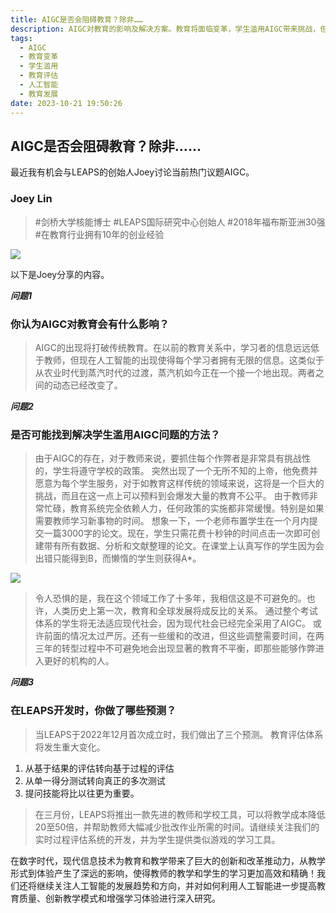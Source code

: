 ```yaml
---
title: AIGC是否会阻碍教育？除非……
description: AIGC对教育的影响及解决方案。教育将面临变革，学生滥用AIGC带来挑战，但也有教育评估改革的预测。了解教育与人工智能的关系及未来发展方向。
tags: 
  - AIGC
  - 教育变革
  - 学生滥用
  - 教育评估
  - 人工智能
  - 教育发展
date: 2023-10-21 19:50:26
---
```


## AIGC是否会阻碍教育？除非……

最近我有机会与LEAPS的创始人Joey讨论当前热门议题AIGC。

### **Joey Lin**
> #剑桥大学核能博士
> #LEAPS国际研究中心创始人
> #2018年福布斯亚洲30强
> #在教育行业拥有10年的创业经验

![](https://cdn-images-1.medium.com/max/2000/1*x0nK1cj64MVAmnDaDYtfUg.png)

以下是Joey分享的内容。

***问题1***

### 你认为AIGC对教育会有什么影响？
> AIGC的出现将打破传统教育。在以前的教育关系中，学习者的信息远远低于教师，但现在人工智能的出现使得每个学习者拥有无限的信息。这类似于从农业时代到蒸汽时代的过渡，蒸汽机如今正在一个接一个地出现。两者之间的动态已经改变了。

***问题2***

### 是否可能找到解决学生滥用AIGC问题的方法？
> 由于AIGC的存在，对于教师来说，要抓住每个作弊者是非常具有挑战性的，学生将遵守学校的政策。
突然出现了一个无所不知的上帝，他免费并愿意为每个学生服务，对于如教育这样传统的领域来说，这将是一个巨大的挑战，而且在这一点上可以预料到会爆发大量的教育不公平。
由于教师非常忙碌，教育系统完全依赖人力，任何政策的实施都非常缓慢。特别是如果需要教师学习新事物的时间。
想象一下，一个老师布置学生在一个月内提交一篇3000字的论文。现在，学生只需花费十秒钟的时间点击一次即可创建带有所有数据、分析和文献整理的论文。在课堂上认真写作的学生因为会出错只能得到B，而懒惰的学生则获得A*。

![](https://cdn-images-1.medium.com/max/2000/1*VDSYJNn8de1vYBjsSfJgCQ.png)
> 令人恐惧的是，我在这个领域工作了十多年，我相信这是不可避免的。也许，人类历史上第一次，教育和全球发展将成反比的关系。
通过整个考试体系的学生将无法适应现代社会，因为现代社会已经完全采用了AIGC。
或许前面的情况太过严厉。还有一些缓和的改进，但这些调整需要时间，在两三年的转型过程中不可避免地会出现显著的教育不平衡，即那些能够作弊进入更好的机构的人。

***问题3***

### 在LEAPS开发时，你做了哪些预测？
> 当LEAPS于2022年12月首次成立时，我们做出了三个预测。
教育评估体系将发生重大变化。
1. 从基于结果的评估转向基于过程的评估
2. 从单一得分测试转向真正的多次测试
3. 提问技能将比以往更为重要。
> 在三月份，LEAPS将推出一款先进的教师和学校工具，可以将教学成本降低20至50倍，并帮助教师大幅减少批改作业所需的时间。请继续关注我们的实时过程评估系统的开发，并为学生提供类似游戏的学习工具。

在数字时代，现代信息技术为教育和教学带来了巨大的创新和改革推动力，从教学形式到体验产生了深远的影响，使得教师的教学和学生的学习更加高效和精确！我们还将继续关注人工智能的发展趋势和方向，并对如何利用人工智能进一步提高教育质量、创新教学模式和增强学习体验进行深入研究。


